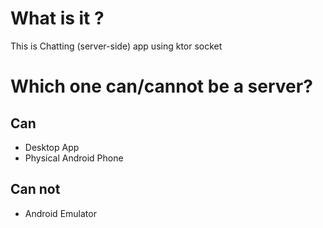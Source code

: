 # What is it ?
This is Chatting (server-side) app using ktor socket
# Which one can/cannot be a server?
## Can
- Desktop App
- Physical Android Phone
## Can not
- Android Emulator 

